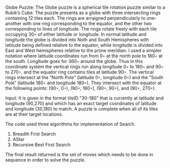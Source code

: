Globe Puzzle: The Globe puzzle  is a spherical tile rotation puzzle similar to a Rubik’s Cube. The puzzle presents as a globe with three intersecting rings containing 12 tiles each. The rings are arraigned perpendicularly to one-another with one ring corresponding to the equator, and the other two corresponding to lines of longitude. The rings rotate freely with each tile occupying 30◦ of either latitude or longitude. In normal latitude and longitude the globe is divided into Noth and South Hemispheres with latitude being defined relative to the equator, while longitude is divided into East and West hemispheres relative to the prime meridian. I used a simpler notation where latitude coordinates run from 0◦ at the north pole to 180◦ at the south. Longitude goes for 360◦ around the globe. Thus in this coordinate system the vertical rings run along longitude 0◦ to 180◦ and 90◦ to 270◦, and the equator ring contains tiles at latitude 90◦. The vertical rings intersect at the ”North Pole” (latitude 0◦, longitude 0◦) and the ”South Pole” (latitude 180◦ and longitude 180◦). They intersect with the equator at the following points: (90◦, 0◦), (90◦, 180◦), (90◦, 90◦), and (90◦, 270◦).

Input: It is given in the format tileID "30-180" that is currently at latitude and longitude (90,270) and which has an exact target coordinates of latitude and longitude (30,180) to match. A puzzle is complete when all of its tiles are at their target locations.

The code used three algorithms for implementation of Search. 
1) Breadth First Search
2) AStar
3) Recursive Best First Search

The final result returned is the set of moves which needs to be done in sequence in order to solve the puzzle.
